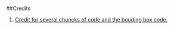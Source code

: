 


##Credits
1. [Credit for several chuncks of code and the bouding box code.](https://github.com/motlabs/iOS-Proejcts-with-ML-Models)
